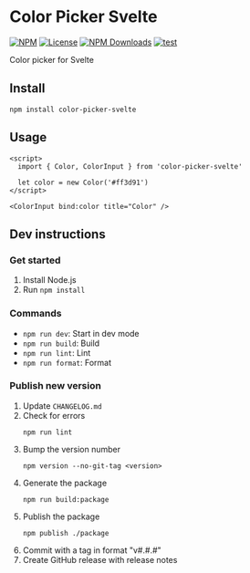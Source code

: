 # Color Picker Svelte

[![NPM](https://img.shields.io/npm/v/color-picker-svelte.svg)](https://npmjs.com/package/color-picker-svelte)
[![License](https://img.shields.io/npm/l/color-picker-svelte.svg)](LICENSE)
[![NPM Downloads](https://img.shields.io/npm/dm/color-picker-svelte.svg)](https://npmjs.com/package/color-picker-svelte)
[![test](https://github.com/probablykasper/color-picker-svelte/actions/workflows/test.yml/badge.svg)](https://github.com/probablykasper/color-picker-svelte/actions/workflows/test.yml)

Color picker for Svelte

## Install

```
npm install color-picker-svelte
```

## Usage

```svelte
<script>
  import { Color, ColorInput } from 'color-picker-svelte'

  let color = new Color('#ff3d91')
</script>

<ColorInput bind:color title="Color" />
```

## Dev instructions

### Get started

1. Install Node.js
2. Run `npm install`

### Commands

- `npm run dev`: Start in dev mode
- `npm run build`: Build
- `npm run lint`: Lint
- `npm run format`: Format

### Publish new version

1. Update `CHANGELOG.md`
2. Check for errors
    ```
    npm run lint
    ```
3. Bump the version number
    ```
    npm version --no-git-tag <version>
    ```
4. Generate the package
    ```
    npm run build:package
    ```
5. Publish the package
    ```
    npm publish ./package
    ```
6. Commit with a tag in format "v#.#.#"
7. Create GitHub release with release notes
